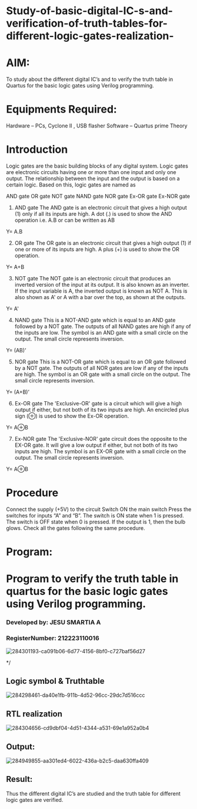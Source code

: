 # Study-of-basic-digital-IC-s-and-verification-of-truth-tables-for-different-logic-gates-realization-
# AIM:
To study about the different digital IC’s and to verify the truth table in Quartus for the basic logic gates using Verilog programming.

# Equipments Required:
Hardware – PCs, Cyclone II , USB flasher
Software – Quartus prime
Theory
# Introduction
Logic gates are the basic building blocks of any digital system. Logic gates are electronic circuits having one or more than one input and only one output. The relationship between the input and the output is based on a certain logic. Based on this, logic gates are named as

AND gate
OR gate
NOT gate
NAND gate
NOR gate
Ex-OR gate
Ex-NOR gate
1) AND gate
The AND gate is an electronic circuit that gives a high output (1) only if all its inputs are high. A dot (.) is used to show the AND operation i.e. A.B or can be written as AB

Y= A.B

2) OR gate
The OR gate is an electronic circuit that gives a high output (1) if one or more of its inputs are high. A plus (+) is used to show the OR operation.

Y= A+B

3) NOT gate
The NOT gate is an electronic circuit that produces an inverted version of the input at its output. It is also known as an inverter. If the input variable is A, the inverted output is known as NOT A. This is also shown as A' or A with a bar over the top, as shown at the outputs.

Y= A'

4) NAND gate
This is a NOT-AND gate which is equal to an AND gate followed by a NOT gate. The outputs of all NAND gates are high if any of the inputs are low. The symbol is an AND gate with a small circle on the output. The small circle represents inversion.

Y= (AB)’

5) NOR gate
This is a NOT-OR gate which is equal to an OR gate followed by a NOT gate. The outputs of all NOR gates are low if any of the inputs are high. The symbol is an OR gate with a small circle on the output. The small circle represents inversion.

Y= (A+B)’

6) Ex-OR gate
The 'Exclusive-OR' gate is a circuit which will give a high output if either, but not both of its two inputs are high. An encircled plus sign (⊕) is used to show the Ex-OR operation.

Y= A⊕B

7) Ex-NOR gate
The 'Exclusive-NOR' gate circuit does the opposite to the EX-OR gate. It will give a low output if either, but not both of its two inputs are high. The symbol is an EX-OR gate with a small circle on the output. The small circle represents inversion.

Y= A⊕B

# Procedure
Connect the supply (+5V) to the circuit
Switch ON the main switch
Press the switches for inputs “A” and “B”. The switch is ON state when 1 is pressed. The switch is OFF state when 0 is pressed.
If the output is 1, then the bulb glows.
Check all the gates following the same procedure.

# Program:

# Program to verify the truth table in quartus for the basic logic gates using Verilog programming.
### Developed by: JESU SMARTIA A
### RegisterNumber:  212223110016


![284301193-ca091b06-6d77-4156-8bf0-c727baf56d27](https://github.com/jesu-smartia05/Study-of-basic-digital-IC-s-and-verification-of-truth-tables-for-different-logic-gates-realization-/assets/148514819/566b08ff-6423-4a01-9eb7-c5bfd338b198)


*/
## Logic symbol & Truthtable


![284298461-da40e1fb-911b-4d52-96cc-29dc7d516ccc](https://github.com/jesu-smartia05/Study-of-basic-digital-IC-s-and-verification-of-truth-tables-for-different-logic-gates-realization-/assets/148514819/67bb25ed-cab8-4f20-99b9-865cb6ba9d6b)


## RTL realization


![284304656-cd9dbf04-4d51-4344-a531-69e1a952a0b4](https://github.com/jesu-smartia05/Study-of-basic-digital-IC-s-and-verification-of-truth-tables-for-different-logic-gates-realization-/assets/148514819/9a56720f-f05b-4369-bd31-0d4695ad7c65)


## Output:


![284949855-aa301ed4-6022-436a-b2c5-daa630ffa409](https://github.com/jesu-smartia05/Study-of-basic-digital-IC-s-and-verification-of-truth-tables-for-different-logic-gates-realization-/assets/148514819/0f8822c2-adc2-4107-a965-4fa8b3acc558)


## Result:
Thus the different digital IC’s are studied and the truth table for different logic gates are verified.
